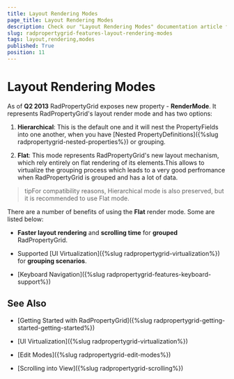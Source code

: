```yaml
---
title: Layout Rendering Modes
page_title: Layout Rendering Modes
description: Check our "Layout Rendering Modes" documentation article for the RadPropertyGrid WPF control.
slug: radpropertygrid-features-layout-rendering-modes
tags: layout,rendering,modes
published: True
position: 11
---
```


# Layout Rendering Modes



As of __Q2 2013__ RadPropertyGrid exposes new property - __RenderMode__. It represents RadPropertyGrid's layout render mode and has two options:

1. __Hierarchical__: This is the default one and it will nest the PropertyFields into one another, when you have [Nested PropertyDefinitions]({%slug radpropertygrid-nested-properties%}) or grouping.
        

2. __Flat__: This mode represents RadPropertyGrid's new layout mechanism, which rely entirely on flat rendering of its elements.This allows to virtualize the grouping process which leads to a very good perfromance when RadPropertyGrid is grouped and has a lot of data.
        



>tipFor compatibility reasons, Hierarchical mode is also preserved, but it is recommended to use Flat mode.

There are a number of benefits of using the __Flat__ render mode. Some are listed below:
      

* __Faster layout rendering__ and __scrolling time__ for __grouped__ RadPropertyGrid.
        

* Supported [UI Virtualization]({%slug radpropertygrid-virtualization%}) for __grouping scenarios__.
        

* [Keyboard Navigation]({%slug radpropertygrid-features-keyboard-support%})
        

## See Also

 * [Getting Started with RadPropertyGrid]({%slug radpropertygrid-getting-started-getting-started%})

 * [UI Virtualization]({%slug radpropertygrid-virtualization%})

 * [Edit Modes]({%slug radpropertygrid-edit-modes%})

 * [Scrolling into View]({%slug radpropertygrid-scrolling%})
